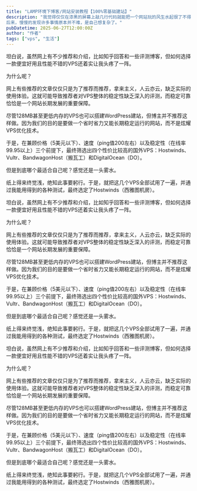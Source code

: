 ```yaml
---
title: "LAMP环境下博客/网站安装教程【100%零基础建站】"
description: "我觉得仅仅在漆黑的屏幕上敲几行代码就能把一个网站玩的风生水起很了不得，感觉有点黑客大神的气派。而那时我才刚刚开始研究独立博客和虚拟主机，还是个只知道使用简单办公软件的上班族。
后来，慢慢的发现许多事情原本并不难，是自己想复杂了。"
pubDatetime: 2025-06-27T12:00:00Z
author: "作者"
tags: ["vps", "生活"]
---
```

坦白说，虽然网上有不少推荐和介绍，比如知乎回答和一些评测博客，但如何选择一款便宜好用且性能不错的VPS还着实让我头疼了一阵。

为什么呢？

网上有些推荐的文章仅仅只是为了推荐而推荐，拿来主义，人云亦云，缺乏实际的使用体验。这就可能导致推荐者对VPS整体的稳定性缺乏深入的评测，而稳定可靠恰恰是一个网站长期发展的重要保障。

尽管128MB甚至更低内存的VPS也可以搭建WordPress建站，但博主并不推荐这样做。因为我们的目的是要做一个省时省力又能长期稳定运行的网站，而不是炫耀VPS优化技术。

于是，在兼顾价格（5美元以下）、速度（ping值200左右）以及稳定性（在线率99.95以上）三个前提下，最终筛选出四个性价比较高的国外VPS：Hostwinds、Vultr、BandwagonHost（搬瓦工）和DigitalOcean（DO）。

但是到底哪个最适合自己呢？感觉还是一头雾水。

纸上得来终觉浅，绝知此事要躬行。于是，就把这几个VPS全部试用了一遍，并通过我能用得到的各种测试，最终选定了Hostwinds（西雅图机房）。

坦白说，虽然网上有不少推荐和介绍，比如知乎回答和一些评测博客，但如何选择一款便宜好用且性能不错的VPS还着实让我头疼了一阵。

为什么呢？

网上有些推荐的文章仅仅只是为了推荐而推荐，拿来主义，人云亦云，缺乏实际的使用体验。这就可能导致推荐者对VPS整体的稳定性缺乏深入的评测，而稳定可靠恰恰是一个网站长期发展的重要保障。

尽管128MB甚至更低内存的VPS也可以搭建WordPress建站，但博主并不推荐这样做。因为我们的目的是要做一个省时省力又能长期稳定运行的网站，而不是炫耀VPS优化技术。

于是，在兼顾价格（5美元以下）、速度（ping值200左右）以及稳定性（在线率99.95以上）三个前提下，最终筛选出四个性价比较高的国外VPS：Hostwinds、Vultr、BandwagonHost（搬瓦工）和DigitalOcean（DO）。

但是到底哪个最适合自己呢？感觉还是一头雾水。

纸上得来终觉浅，绝知此事要躬行。于是，就把这几个VPS全部试用了一遍，并通过我能用得到的各种测试，最终选定了Hostwinds（西雅图机房）。

坦白说，虽然网上有不少推荐和介绍，比如知乎回答和一些评测博客，但如何选择一款便宜好用且性能不错的VPS还着实让我头疼了一阵。

为什么呢？

网上有些推荐的文章仅仅只是为了推荐而推荐，拿来主义，人云亦云，缺乏实际的使用体验。这就可能导致推荐者对VPS整体的稳定性缺乏深入的评测，而稳定可靠恰恰是一个网站长期发展的重要保障。

尽管128MB甚至更低内存的VPS也可以搭建WordPress建站，但博主并不推荐这样做。因为我们的目的是要做一个省时省力又能长期稳定运行的网站，而不是炫耀VPS优化技术。

于是，在兼顾价格（5美元以下）、速度（ping值200左右）以及稳定性（在线率99.95以上）三个前提下，最终筛选出四个性价比较高的国外VPS：Hostwinds、Vultr、BandwagonHost（搬瓦工）和DigitalOcean（DO）。

但是到底哪个最适合自己呢？感觉还是一头雾水。

纸上得来终觉浅，绝知此事要躬行。于是，就把这几个VPS全部试用了一遍，并通过我能用得到的各种测试，最终选定了Hostwinds（西雅图机房）。
